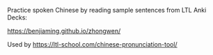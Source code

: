 Practice spoken Chinese by reading sample sentences from LTL Anki Decks:

https://benjiaming.github.io/zhongwen/

Used by https://ltl-school.com/chinese-pronunciation-tool/
